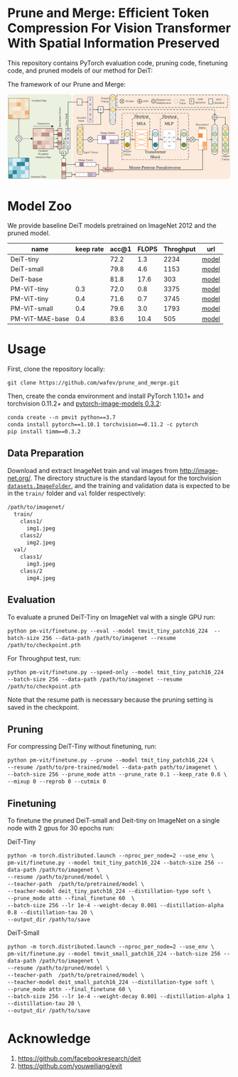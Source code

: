 # Prune and Merge: Efficient Token Compression For Vision Transformer With Spatial Information Preserved 

This repository contains PyTorch evaluation code, pruning code, finetuning code, and pruned models of our method for DeiT:
 
The framework of our Prune and Merge:

![pm-vit](fig/framework2.0.png)

# Model Zoo

We provide baseline DeiT models pretrained on ImageNet 2012 and the pruned model.

| name | keep rate |acc@1 | FLOPS | Throghput | url |
| ---  | ---       |  --- | --- | --- | --- |
| DeiT-tiny | |72.2 | 1.3 | 2234 | [model](https://dl.fbaipublicfiles.com/deit/deit_tiny_patch16_224-a1311bcf.pth) |
| DeiT-small | |79.8 | 4.6 | 1153| [model](https://dl.fbaipublicfiles.com/deit/deit_small_patch16_224-cd65a155.pth) |
| DeiT-base | |81.8 | 17.6 | 303 | [model](https://dl.fbaipublicfiles.com/deit/deit_base_patch16_224-b5f2ef4d.pth) |
| PM-ViT-tiny |0.3 |72.0 | 0.8 | 3375 | [model](https://dl.fbaipublicfiles.com/deit/deit_tiny_distilled_patch16_224-b40b3cf7.pth) |
| PM-ViT-tiny | 0.4 | 71.6|0.7 | 3745 | [model](https://dl.fbaipublicfiles.com/deit/deit_small_distilled_patch16_224-649709d9.pth) |
| PM-ViT-small | 0.4|79.6  | 3.0 | 1793 | [model](https://dl.fbaipublicfiles.com/deit/deit_base_distilled_patch16_224-df68dfff.pth) |
| PM-ViT-MAE-base |0.4 |83.6  | 10.4 | 505 | [model](https://dl.fbaipublicfiles.com/deit/deit_base_patch16_384-8de9b5d1.pth) |

# Usage

First, clone the repository locally:
```
git clone https://github.com/wafev/prune_and_merge.git
```
Then, create the conda environment and install PyTorch 1.10.1+ and torchvision 0.11.2+ and [pytorch-image-models 0.3.2](https://github.com/rwightman/pytorch-image-models):

```
conda create --n pmvit python==3.7
conda install pytorch==1.10.1 torchvision==0.11.2 -c pytorch
pip install timm==0.3.2
```

## Data Preparation

Download and extract ImageNet train and val images from http://image-net.org/.
The directory structure is the standard layout for the torchvision [`datasets.ImageFolder`](https://pytorch.org/docs/stable/torchvision/datasets.html#imagefolder), and the training and validation data is expected to be in the `train/` folder and `val` folder respectively:

```
/path/to/imagenet/
  train/
    class1/
      img1.jpeg
    class2/
      img2.jpeg
  val/
    class1/
      img3.jpeg
    class/2
      img4.jpeg
```

## Evaluation
To evaluate a pruned DeiT-Tiny on ImageNet val with a single GPU run:
```
python pm-vit/finetune.py --eval --model tmvit_tiny_patch16_224  --batch-size 256 --data-path /path/to/imagenet --resume /path/to/checkpoint.pth
```

For Throughput test, run:
```
python pm-vit/finetune.py --speed-only --model tmit_tiny_patch16_224  --batch-size 256 --data-path /path/to/imagenet --resume /path/to/checkpoint.pth
```

Note that the resume path is necessary because the pruning setting is saved in the checkpoint. 

## Pruning

For compressing DeiT-Tiny without finetuning, run:
```
python pm-vit/finetune.py --prune --model tmit_tiny_patch16_224 \
--resume /path/to/pre-trained/model --data-path path/to/imagenet \
--batch-size 256 --prune_mode attn --prune_rate 0.1 --keep_rate 0.6 \
--mixup 0 --reprob 0 --cutmix 0 
```
## Finetuning

To finetune the pruned DeiT-small and Deit-tiny on ImageNet on a single node with 2 gpus for 30 epochs run:

DeiT-Tiny
```
python -m torch.distributed.launch --nproc_per_node=2 --use_env \
pm-vit/finetune.py --model tmit_tiny_patch16_224 --batch-size 256 --data-path /path/to/imagenet \
--resume /path/to/pruned/model \
--teacher-path  /path/to/pretrained/model \
--teacher-model deit_tiny_patch16_224 --distillation-type soft \
--prune_mode attn --final_finetune 60  \
--batch-size 256 --lr 1e-4 --weight-decay 0.001 --distillation-alpha 0.8 --distillation-tau 20 \
--output_dir /path/to/save
```

DeiT-Small
```
python -m torch.distributed.launch --nproc_per_node=2 --use_env \
pm-vit/finetune.py --model tmvit_small_patch16_224 --batch-size 256 --data-path /path/to/imagenet \
--resume /path/to/pruned/model \
--teacher-path  /path/to/pretrained/model \
--teacher-model deit_small_patch16_224 --distillation-type soft \
--prune_mode attn --final_finetune 60 \
--batch-size 256 --lr 1e-4 --weight-decay 0.001 --distillation-alpha 1 --distillation-tau 20 \
--output_dir /path/to/save
```

# Acknowledge
1. https://github.com/facebookresearch/deit
2. https://github.com/youweiliang/evit
